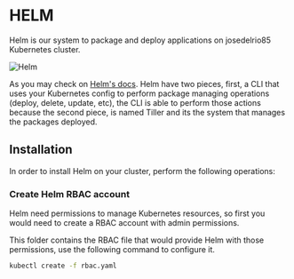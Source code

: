 # HELM
Helm is our system to package and deploy applications on josedelrio85 Kubernetes cluster.

![Helm](https://s3-eu-west-1.amazonaws.com/public.josedelrio85.me/assets/helm/logo/helm.png)

As you may check on [Helm's docs](https://docs.helm.sh/). Helm have two pieces, first, a CLI that uses your Kubernetes config to perform package managing operations (deploy, delete, update, etc), the CLI is able to perform those actions because the second piece, is named Tiller and its the system that manages the packages deployed.

## Installation
In order to install Helm on your cluster, perform the following operations:

### Create Helm RBAC account
Helm need permissions to manage Kubernetes resources, so first you would need to create a RBAC account with admin permissions.

This folder contains the RBAC file that would provide Helm with those permissions, use the following command to configure it.
```bash
kubectl create -f rbac.yaml
```
